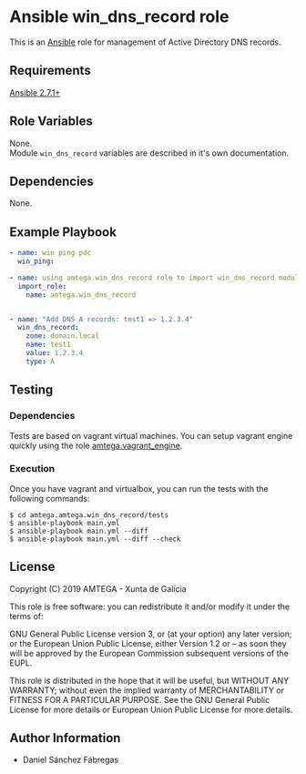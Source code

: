 # Ansible win_dns_record role

This is an [Ansible](http://www.ansible.com) role for management of Active Directory DNS records.

## Requirements

[Ansible 2.7.1+](http://docs.ansible.com/ansible/latest/intro_installation.html)

## Role Variables

None.  
Module `win_dns_record` variables are described in it's own documentation.

## Dependencies

None.

## Example Playbook

```yml
- name: win ping pdc
  win_ping:

- name: using amtega.win_dns_record role to import win_dns_record module
  import_role:
    name: amtega.win_dns_record


- name: "Add DNS A records: test1 => 1.2.3.4"
  win_dns_record:
    zone: domain.local
    name: test1
    value: 1.2.3.4
    type: A
```

## Testing

### Dependencies

Tests are based on vagrant virtual machines. You can setup vagrant engine
quickly using the role [amtega.vagrant_engine](https://galaxy.ansible.com/amtega/vagrant_engine).

### Execution

Once you have vagrant and virtualbox, you can run the tests with the following
commands:

```shell
$ cd amtega.amtega.win_dns_record/tests
$ ansible-playbook main.yml
$ ansible-playbook main.yml --diff
$ ansible-playbook main.yml --diff --check
```

## License

Copyright (C) 2019 AMTEGA - Xunta de Galicia

This role is free software: you can redistribute it and/or modify it under the terms of:

GNU General Public License version 3, or (at your option) any later version; or the European Union Public License, either Version 1.2 or – as soon they will be approved by the European Commission ­subsequent versions of the EUPL.

This role is distributed in the hope that it will be useful, but WITHOUT ANY WARRANTY; without even the implied warranty of MERCHANTABILITY or FITNESS FOR A PARTICULAR PURPOSE.  See the GNU General Public License for more details or European Union Public License for more details.

## Author Information

- Daniel Sánchez Fábregas
